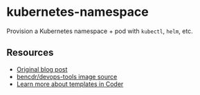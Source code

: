 # kubernetes-namespace

Provision a Kubernetes namespace + pod with `kubectl`, `helm`, etc.

## Resources

- [Original blog post](https://coder.com/blog/kubernetes-namespaces-as-dev-environments)
- [bencdr/devops-tools image source](./devops-tools)
- [Learn more about templates in Coder](https://coder.com/docs/v2/latest/templates)
